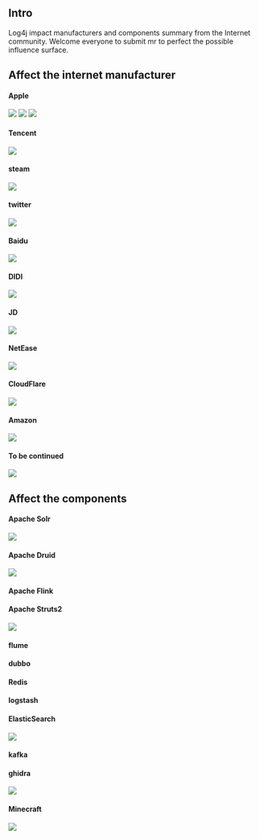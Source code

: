 ## Intro

Log4j impact manufacturers and components summary from the Internet community. Welcome everyone to submit mr to perfect the possible influence surface.



## Affect the internet manufacturer

#### Apple
![](internet/apple.jpg)
![](internet/apple2.jpg)
![](internet/apple3.jpg)

#### Tencent
![](internet/Tencent.png)
#### steam
![](internet/steam.jpg)
#### twitter
![](internet/twitter.png)
#### Baidu
![](internet/baidu.jpg)
#### DIDI
![](internet/didi.png)
#### JD
![](internet/JD.jpg)
#### NetEase
![](internet/NetEase.png)

#### CloudFlare
![](internet/CloudFlare.jpg)

#### Amazon
![](internet/amazon.jpg)

#### To be continued

![](internet/Todo.jpg)

## Affect the components

#### Apache Solr
![](components/solr/solr.jpg)

#### Apache Druid
![](components/Druid/Druid.jpg)

#### Apache Flink

#### Apache Struts2
![](components/Struts2/Struts2.jpg)

#### flume

#### dubbo

#### Redis

#### logstash

#### ElasticSearch
![](components/ElasticSearch/ElasticSearch.jpg)

#### kafka

#### ghidra
![](components/ghidra/ghidra.jpg)

#### Minecraft
![](components/Minecraft/Minecraft.jpg)

